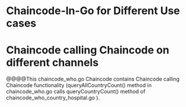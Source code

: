 # Chaincode-In-Go for Different Use cases 

# Chaincode calling Chaincode on different channels
@@@@This chaincode_who.go Chaincode contains Chaincode calling Chaincode functionality 
(queryAllCountryCount() method in chaincode_who.go calls queryCountryCount() method of chaincode_who_country_hospital.go ).
